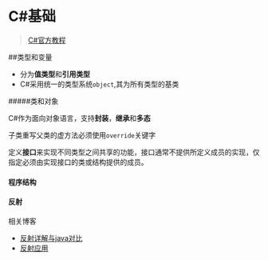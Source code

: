 # C#基础

>[C#官方教程](https://learn.microsoft.com/zh-cn/dotnet/csharp/tour-of-csharp/)

##类型和变量  



* 分为**值类型**和**引用类型**
* C#采用统一的类型系统`object`,其为所有类型的基类

#####类和对象

C#作为面向对象语言，支持**封装**，**继承**和**多态**

子类重写父类的虚方法必须使用`override`关键字

定义**接口**来实现不同类型之间共享的功能，接口通常不提供所定义成员的实现，仅指定必须由实现接口的类或结构提供的成员。




#### 程序结构



#### 反射

相关博客
* [反射详解与java对比](https://blog.csdn.net/xiansenLee/article/details/105756817)
* [反射应用](https://blog.csdn.net/xiansenLee/article/details/105768822)